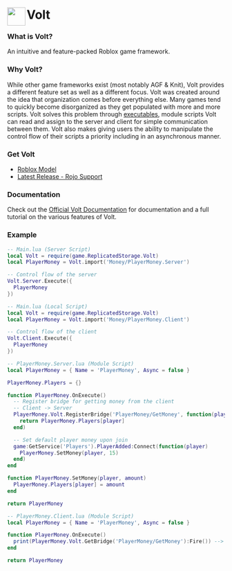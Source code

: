 # <img src="https://user-images.githubusercontent.com/80359818/120092800-e199e300-c0e3-11eb-9e70-bb087f297184.png" width="42" align="left"> Volt

### What is Volt?
An intuitive and feature-packed Roblox game framework.


### Why Volt?
While other game frameworks exist (most notably AGF & Knit), Volt provides a different feature set as well as a different focus. Volt was created around the idea that organization comes before everything else. Many games tend to quickly become disorganized as they get populated with more and more scripts. Volt solves this problem through [executables](https://github.com/astrealRBLX/volt/wiki/Executables), module scripts Volt can read and assign to the server and client for simple communication between them. Volt also makes giving users the ability to manipulate the control flow of their scripts a priority including in an asynchronous manner.

### Get Volt
* [Roblox Model](https://www.roblox.com/library/6892133318/Volt)
* [Latest Release - Rojo Support](https://github.com/astrealRBLX/volt/releases)

### Documentation
Check out the [Official Volt Documentation](https://astrealrblx.github.io/volt/) for documentation and a full tutorial on the various features of Volt.

### Example
```lua
-- Main.lua (Server Script)
local Volt = require(game.ReplicatedStorage.Volt)
local PlayerMoney = Volt.import('Money/PlayerMoney.Server')

-- Control flow of the server
Volt.Server.Execute({
  PlayerMoney
})
```
```lua
-- Main.lua (Local Script)
local Volt = require(game.ReplicatedStorage.Volt)
local PlayerMoney = Volt.import('Money/PlayerMoney.Client')

-- Control flow of the client
Volt.Client.Execute({
  PlayerMoney
})
```
```lua
-- PlayerMoney.Server.lua (Module Script)
local PlayerMoney = { Name = 'PlayerMoney', Async = false }

PlayerMoney.Players = {}

function PlayerMoney.OnExecute()
  -- Register bridge for getting money from the client
  -- Client -> Server
  PlayerMoney.Volt.RegisterBridge('PlayerMoney/GetMoney', function(player)
    return PlayerMoney.Players[player]
  end)

  -- Set default player money upon join
  game:GetService('Players').PlayerAdded:Connect(function(player)
    PlayerMoney.SetMoney(player, 15)
  end)
end

function PlayerMoney.SetMoney(player, amount)
  PlayerMoney.Players[player] = amount
end

return PlayerMoney
```
```lua
-- PlayerMoney.Client.lua (Module Script)
local PlayerMoney = { Name = 'PlayerMoney', Async = false }

function PlayerMoney.OnExecute()
  print(PlayerMoney.Volt.GetBridge('PlayerMoney/GetMoney'):Fire()) --> Prints 15
end

return PlayerMoney
```
